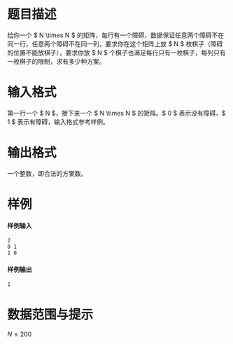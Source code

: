 
# 题目描述

给你一个 $ N \times N $ 的矩阵，每行有一个障碍，数据保证任意两个障碍不在同一行，任意两个障碍不在同一列，要求你在这个矩阵上放 $ N $ 枚棋子（障碍的位置不能放棋子），要求你放 $ N $ 个棋子也满足每行只有一枚棋子，每列只有一枚棋子的限制，求有多少种方案。

# 输入格式

第一行一个 $ N $，接下来一个 $ N \times N $ 的矩阵。$ 0 $ 表示没有障碍，$ 1 $ 表示有障碍，输入格式参考样例。

# 输出格式

一个整数，即合法的方案数。

# 样例

#### 样例输入
```plain
2
0 1
1 0
```

#### 样例输出
```plain
1
```

# 数据范围与提示

$N\leq 200$

